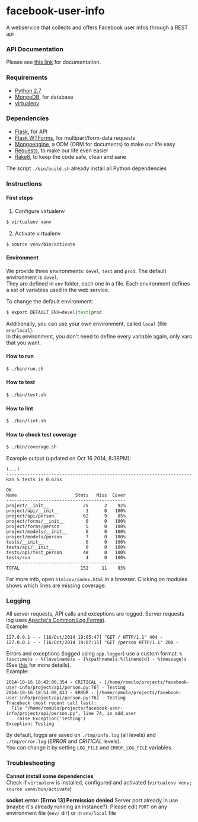 facebook-user-info
==================

A webservice that collects and offers Facebook user infos through a REST api

### API Documentation

Please see [this link](./docs/api.md) for documentation.

### Requirements

- [Python 2.7](https://www.python.org/download/releases/2.7/)
- [MongoDB](http://www.mongodb.org/), for database
- [virtualenv](http://virtualenv.readthedocs.org/en/latest/)

### Dependencies

- [Flask](http://flask.pocoo.org/), for API
- [Flask WTForms](https://wtforms.readthedocs.org/en/latest/), for multipart/form-data requests
- [Mongoengine](http://mongoengine.org/), a ODM (ORM for documents) to make our life easy
- [Requests](http://docs.python-requests.org/), to make our life even easier
- [flake8](https://pypi.python.org/pypi/flake8), to keep the code safe, clean and sane

The script `./bin/build.sh` already install all Python dependencies

### Instructions

#### First steps

1. Configure virtualenv

```bash
$ virtualenv venv
```

2. Activate virtualenv

```bash
$ source venv/bin/activate
```

#### Environment

We provide three environments: `devel`, `test` and `prod`. The default environment is `devel`.  
They are defined in `env` folder, each one in a file.
Each environment defines a set of variables used in the web service.  
  
To change the default environment:
```bash
$ export DEFAULT_ENV=devel|test|prod
```

Additionally, you can use your own environment, called `local` (file `env/local`).  
In this environment, you don't need to define every variable again, only vars that you want.

#### How to run

```bash
$ ./bin/run.sh
```

#### How to test

```bash
$ ./bin/test.sh
```

#### How to lint

```bash
$ ./bin/lint.sh
```

#### How to check test coverage

```bash
$ ./bin/coverage.sh
```

Example output (updated on Oct 16 2014, 8:38PM):
```
(...)
----------------------------------------------------------------------
Ran 5 tests in 0.635s

OK
Name                      Stmts   Miss  Cover
---------------------------------------------
project/__init__             25      2    92%
project/api/__init__          1      0   100%
project/api/person           62      9    85%
project/forms/__init__        0      0   100%
project/forms/person          5      0   100%
project/models/__init__       0      0   100%
project/models/person         7      0   100%
tests/__init__                0      0   100%
tests/api/__init__            0      0   100%
tests/api/test_person        48      0   100%
tests/run                     4      0   100%
---------------------------------------------
TOTAL                       152     11    93%
```

For more info, open `htmlcov/index.html` in a browser. Clicking on modules shows which lines are missing coverage.

### Logging

All server requests, API calls and exceptions are logged. Server requests log uses [Apache's Common Log Format](http://httpd.apache.org/docs/1.3/logs.html#common).  
Example:
```
127.0.0.1 - - [16/Oct/2014 19:05:47] "GET / HTTP/1.1" 404 -
127.0.0.1 - - [16/Oct/2014 19:07:15] "GET /person HTTP/1.1" 200 -
```
  
Errors and exceptions (logged using `app.logger`) use a custom format: `%(asctime)s - %(levelname)s - [%(pathname)s:%(lineno)d] - %(message)s` (See [this](https://docs.python.org/2/library/logging.html#logrecord-attributes) for more details).  
Example:
```
2014-10-16 18:42:06,354 - CRITICAL - [/home/romulo/projects/facebook-user-info/project/api/person.py:76] - Testing
2014-10-16 18:51:09,413 - ERROR - [/home/romulo/projects/facebook-user-info/project/api/person.py:76] - Testing
Traceback (most recent call last):
  File "/home/romulo/projects/facebook-user-info/project/api/person.py", line 74, in add_user
    raise Exception('Testing')
Exception: Testing
```
By default, loggs are saved on `./tmp/info.log` (all levels) and `./tmp/error.log` (_ERROR_ and _CRITICAL_ levels).  
You can change it by setting `LOG_FILE` and `ERROR_LOG_FILE` variables.

### Troubleshooting

**Cannot install some dependencies**  
Check if `virtualenv` is installed, configured and activated (`virtualenv venv; source venv/bin/activate`)

**socket.error: [Errno 13] Permission denied**
Server port already in use (maybe it's already running an instance?). Please edit `PORT` on any environment file (`env/` dir) or in `env/local` file
